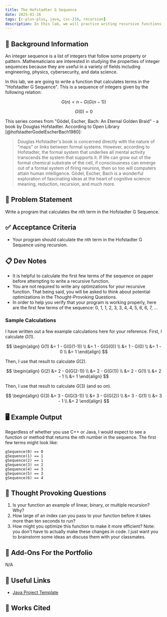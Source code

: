 ```yaml
---
title: The Hofstadter G Sequence
date: 2025-01-26
tags: [c-plus-plus, java, csc-216, recursion]
description: In this lab, we will practice writing recursive functions by calculating the terms in an integer sequence.
---
```


## 🔖 Background Information

An integer sequence is a list of integers that follow some property or pattern. Mathematicians are interested in studying the properties of integer sequences because they are useful in a variety of fields including engineering, physics, cybersecurity, and data science.

In this lab, we are going to write a function that calculates terms in the "Hofstadter G Sequence". This is a sequence of integers given by the following relation:

$$
G(n) = n - G(G(n-1))
$$

$$
G(0) = 0
$$

This series comes from "Gödel, Escher, Bach: An Eternal Golden Braid" - a book by Douglas Hofstadter. According to Open Library [@hofstadterGodelEscherBach1980]:

> Douglas Hofstadter's book is concerned directly with the nature of "maps" or links between formal systems. However, according to Hofstadter, the formal system that underlies all mental activity transcends the system that supports it. If life can grow out of the formal chemical substrate of the cell, if consciousness can emerge out of a formal system of firing neurons, then so too will computers attain human intelligence. Gödel, Escher, Bach is a wonderful exploration of fascinating ideas at the heart of cognitive science: meaning, reduction, recursion, and much more.

## 🎯 Problem Statement

Write a program that calculates the nth term in the Hofstadter G Sequence.

## ✅ Acceptance Criteria

* Your program should calculate the nth term in the Hofstadter G Sequence using recursion.

## 📋 Dev Notes

* It is helpful to calculate the first few terms of the sequence on paper before attempting to write a recursive function.
* You are not required to write any optimzations for your recursive function. That being said, you will be asked to think about potential optimizations in the Thought-Provoking Questions.
* In order to help you verify that your program is working properly, here are the first few terms of the sequence: 0, 1, 1, 2, 3, 3, 4, 4, 5, 6, 6, 7, ...

### Sample Calculations

I have written out a few example calculations here for your reference. First, I calculate $G(1)$.

$$
\begin{align}
G(1) &= 1 - G(G(1-1)) \\
&= 1 - G(G(0)) \\
&= 1 - G(0) \\
&= 1 - 0 \\
&= 1
\end{align}
$$

Then, I use that result to calculate $G(2)$.

$$
\begin{align}
G(2) &= 2 - G(G(2-1)) \\
&= 2 - G(G(1)) \\
&= 2 - G(1) \\
&= 2 - 1 \\
&= 1
\end{align}
$$

Then, I use that result to calculate $G(3)$ (and so on).

$$
\begin{align}
G(3) &= 3 - G(G(3-1)) \\
&= 3 - G(G(2)) \\
&= 3 - G(1) \\
&= 3 - 1 \\
&= 2
\end{align}
$$

## 🖥️ Example Output

Regardless of whether you use C++ or Java, I would expect to see a function or method that returns the nth number in the sequence. The first few terms might look like:

```text
gSequence(0) == 0
gSequence(1) == 1
gSequence(2) == 1
gSequence(3) == 2
gSequence(4) == 3
gSequence(5) == 3
gSequence(6) == 4
```

## 📝 Thought Provoking Questions

1. Is your function an example of linear, binary, or multiple recursion? Why?
2. How large of an index can you pass to your function before it takes more than ten seconds to run?
3. How might you optimize this function to make it more efficient? Note: you don't have to actually make these changes in code. I just want you to brainstorm some ideas an discuss them with your classmates.

## 💼 Add-Ons For the Portfolio

N/A

## 🔗 Useful Links

* [Java Project Template](https://github.com/cmvandrevala/the-hofstadter-g-sequence-java-template)

## 📘 Works Cited

[//]: <> (This is a placeholder for where the Works Cited will be rendered for this page.)
